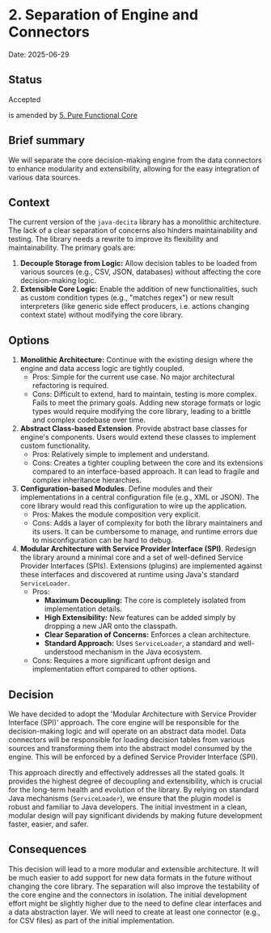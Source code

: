 # 2. Separation of Engine and Connectors

Date: 2025-06-29

## Status

Accepted

is amended by [5. Pure Functional Core](0005-pure-functional-core.md)

## Brief summary

We will separate the core decision-making engine from the data connectors to enhance modularity and
extensibility, allowing for the easy integration of various data sources.

## Context

The current version of the `java-decita` library has a monolithic architecture. The lack of a clear
separation of concerns also hinders maintainability and testing. The library needs a rewrite to
improve its flexibility and maintainability. The primary goals are:

1. **Decouple Storage from Logic:** Allow decision tables to be loaded from various sources (e.g.,
   CSV, JSON, databases) without affecting the core decision-making logic.
2. **Extensible Core Logic:** Enable the addition of new functionalities, such as custom condition
   types (e.g., "matches regex") or new result interpreters (like generic side effect producers,
   i.e. actions changing context state) without modifying the core library.

## Options

1. **Monolithic Architecture:** Continue with the existing design where the engine and data access
   logic are tightly coupled.
    * Pros: Simple for the current use case. No major architectural refactoring is required.
    * Cons: Difficult to extend, hard to maintain, testing is more complex. Fails to meet the
      primary goals. Adding new storage formats or logic types would require modifying the core
      library, leading to a brittle and complex codebase over time.
2. **Abstract Class-based Extension**. Provide abstract base classes for engine's components. Users
   would extend these classes to implement custom functionality.
    * Pros: Relatively simple to implement and understand.
    * Cons: Creates a tighter coupling between the core and its extensions compared to an
      interface-based approach. It can lead to fragile and complex inheritance hierarchies.
3. **Configuration-based Modules**. Define modules and their implementations in a central
   configuration file (e.g., XML or JSON). The core library would read this configuration to wire up
   the application.
    * Pros: Makes the module composition very explicit.
    * Cons: Adds a layer of complexity for both the library maintainers and its users. It can be
      cumbersome to manage, and runtime errors due to misconfiguration can be hard to debug.
4. **Modular Architecture with Service Provider Interface (SPI)**. Redesign the library around a
   minimal core and a set of well-defined Service Provider Interfaces (SPIs). Extensions (plugins)
   are implemented against these interfaces and discovered at runtime using Java's standard
   `ServiceLoader`.
    * Pros:
        * **Maximum Decoupling:** The core is completely isolated from implementation details.
        * **High Extensibility:** New features can be added simply by dropping a new JAR onto the
          classpath.
        * **Clear Separation of Concerns:** Enforces a clean architecture.
        * **Standard Approach:** Uses `ServiceLoader`, a standard and well-understood mechanism in
          the Java ecosystem.
    * Cons: Requires a more significant upfront design and implementation effort compared to other
      options.

## Decision

We have decided to adopt the 'Modular Architecture with Service Provider Interface (SPI)' approach.
The core engine will be responsible for the decision-making logic and will operate on an abstract
data model. Data connectors will be responsible for loading decision tables from various sources and
transforming them into the abstract model consumed by the engine. This will be enforced by a defined
Service Provider Interface (SPI).

This approach directly and effectively addresses all the stated goals. It provides the highest
degree of decoupling and extensibility, which is crucial for the long-term health and evolution of
the library. By relying on standard Java mechanisms (`ServiceLoader`), we ensure that the plugin
model is robust and familiar to Java developers. The initial investment in a clean, modular design
will pay significant dividends by making future development faster, easier, and safer.

## Consequences

This decision will lead to a more modular and extensible architecture. It will be much easier to add
support for new data formats in the future without changing the core library. The separation will
also improve the testability of the core engine and the connectors in isolation. The initial
development effort might be slightly higher due to the need to define clear interfaces and a data
abstraction layer. We will need to create at least one connector (e.g., for CSV files) as part of
the initial implementation.
